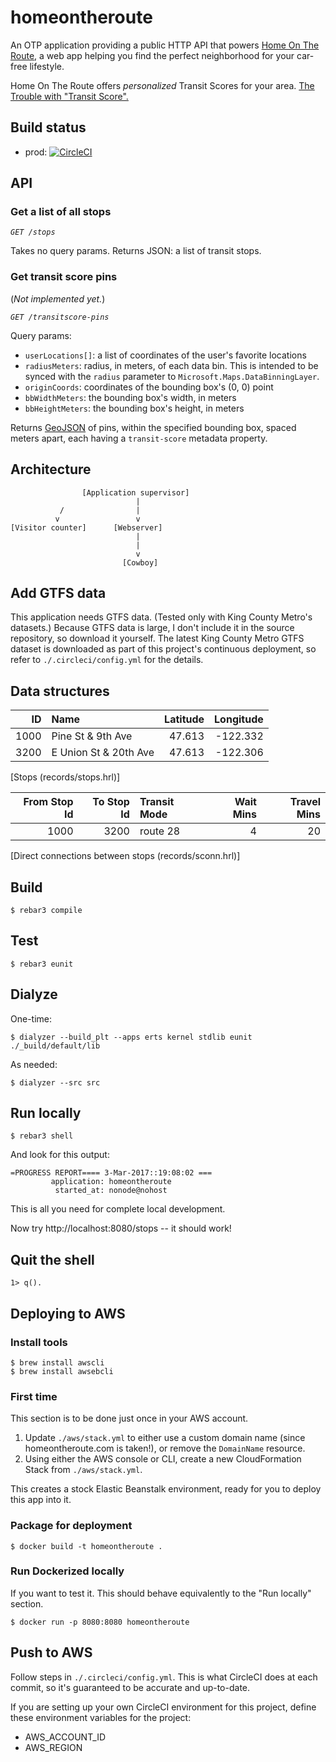 # homeontheroute #

An OTP application providing a public HTTP API that powers [Home On The Route](http://homeontheroute.com), a web app helping you find the perfect neighborhood for your car-free lifestyle.

Home On The Route offers _personalized_ Transit Scores for your area.  [The Trouble with "Transit Score".](http://humantransit.org/2017/03/the-trouble-with-transit-score.html)

## Build status

* prod: [![CircleCI](https://circleci.com/gh/philipmw/homeontheroute-api/tree/master.svg?style=svg)](https://circleci.com/gh/philipmw/homeontheroute-api/tree/master)

## API

### Get a list of all stops

*`GET /stops`*

Takes no query params.  Returns JSON: a list of transit stops.

### Get transit score pins

(_Not implemented yet._)

*`GET /transitscore-pins`*

Query params:

* `userLocations[]`: a list of coordinates of the user's favorite locations
* `radiusMeters`: radius, in meters, of each data bin.  This is intended to be synced with the `radius` parameter to `Microsoft.Maps.DataBinningLayer`.
* `originCoords`: coordinates of the bounding box's (0, 0) point
* `bbWidthMeters`: the bounding box's width, in meters
* `bbHeightMeters`: the bounding box's height, in meters

Returns [GeoJSON](http://geojson.org/) of pins, within the specified bounding box, spaced _<radius>_ meters apart, each having a `transit-score` metadata property.

## Architecture

                    [Application supervisor]
                                |
               /                |
              v                 v
    [Visitor counter]      [Webserver]
                                |
                                |
                                v
                             [Cowboy]

## Add GTFS data

This application needs GTFS data.  (Tested only with King County Metro's datasets.)
Because GTFS data is large, I don't include it in the source repository, so download it yourself.
The latest King County Metro GTFS dataset is downloaded as part of this project's continuous deployment,
so refer to `./.circleci/config.yml` for the details.

## Data structures

| ID   | Name                  | Latitude | Longitude |
| ---: | :-------------------- | -------: | --------: |
| 1000 | Pine St & 9th Ave     | 47.613   | -122.332  |
| 3200 | E Union St & 20th Ave | 47.613   | -122.306  |
[Stops (records/stops.hrl)]

| From Stop Id | To Stop Id | Transit Mode | Wait Mins | Travel Mins |
| -----------: | ---------: | :----------- | --------: | ----------: |
| 1000         | 3200       | route 28     | 4         | 20          |
[Direct connections between stops (records/sconn.hrl)]

## Build

    $ rebar3 compile

## Test

    $ rebar3 eunit

## Dialyze

One-time:

    $ dialyzer --build_plt --apps erts kernel stdlib eunit ./_build/default/lib

As needed:

    $ dialyzer --src src

## Run locally

    $ rebar3 shell

And look for this output:

    =PROGRESS REPORT==== 3-Mar-2017::19:08:02 ===
             application: homeontheroute
              started_at: nonode@nohost

This is all you need for complete local development.

Now try http://localhost:8080/stops -- it should work!

## Quit the shell

    1> q().

## Deploying to AWS

### Install tools

    $ brew install awscli
    $ brew install awsebcli

### First time

This section is to be done just once in your AWS account.

1. Update `./aws/stack.yml` to either use a custom domain name (since homeontheroute.com is taken!), or remove
   the `DomainName` resource.
2. Using either the AWS console or CLI, create a new CloudFormation Stack from `./aws/stack.yml`.

This creates a stock Elastic Beanstalk environment, ready for you to deploy this app into it.

### Package for deployment

    $ docker build -t homeontheroute .

### Run Dockerized locally

If you want to test it.  This should behave equivalently to the "Run locally" section.

    $ docker run -p 8080:8080 homeontheroute

## Push to AWS

Follow steps in `./.circleci/config.yml`.  This is what CircleCI does at each commit, so it's
guaranteed to be accurate and up-to-date.

If you are setting up your own CircleCI environment for this project, define these environment
variables for the project:

* AWS_ACCOUNT_ID
* AWS_REGION
